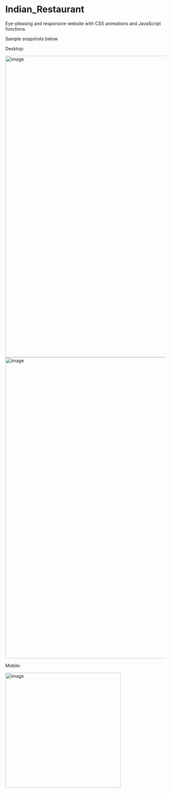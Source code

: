 # Indian_Restaurant
Eye-pleasing and responsive website with CSS animations and JavaScript functions

Sample snapshots below

Desktop:

<img width="947" alt="image" src="https://user-images.githubusercontent.com/79820336/172440570-96d576bd-f996-474a-a396-f92d0a2c8012.png">

<img width="946" alt="image" src="https://user-images.githubusercontent.com/79820336/172440669-fc07b993-ef76-4551-a224-1f9fddc8cb0b.png">


Mobile:

<img width="362" alt="image" src="https://user-images.githubusercontent.com/79820336/172440292-3a174152-600f-4833-ae74-b195ac34b642.png">
